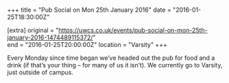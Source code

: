 +++
title = "Pub Social on Mon 25th January 2016"
date = "2016-01-25T18:30:00Z"

[extra]
original = "https://uwcs.co.uk/events/pub-social-on-mon-25th-january-2016-1474489115372/"    
end = "2016-01-25T20:00:00Z"
location = "Varsity"
+++

Every Monday since time began we’ve headed out the pub for food and a drink (if that’s your thing – for many of us it isn’t). We currently go to Varsity, just outside of campus.

